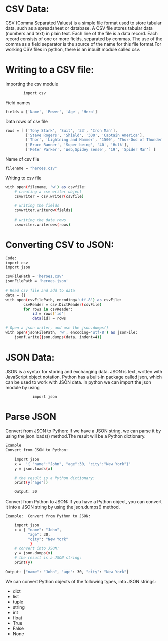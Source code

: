 # CSV Data: 
CSV (Comma Separated Values) is a simple file format used to store tabular data, such as a spreadsheet or database. A CSV file stores tabular data (numbers and text) in plain text. Each line of the file is a data record. Each record consists of one or more fields, separated by commas. The use of the comma as a field separator is the source of the name for this file format.For working CSV files in python, there is an inbuilt module called csv.

# Writing to a CSV file:

Importing the csv module 
```sh 
        import csv 
```  
Field names 
```sh 
fields = ['Name', 'Power', 'Age', 'Hero'] 
```  
Data rows of csv file 
```sh 
rows = [ ['Tony Stark', 'Suit', '33', 'Iron Man'], 
         ['Steve Rogers', 'Shield', '300', 'Captain America'], 
         ['Thor', 'Lightning and Hammer', '1500', 'Thor-God of Thunder'], 
         ['Bruce Banner', 'Super being', '40', 'Hulk'], 
         ['Peter Parker', 'Web,Spidey sense', '19', 'Spider Man'] ] 
```  
Name of csv file 
```sh 
filename = "heroes.csv"
```  
Writing to csv file 
```sh 
with open(filename, 'w') as csvfile: 
    # creating a csv writer object 
    csvwriter = csv.writer(csvfile) 
      
    # writing the fields 
    csvwriter.writerow(fields) 
      
    # writing the data rows 
    csvwriter.writerows(rows)
```
# Converting CSV to JSON:
```sh 
Code:
import csv 
import json 

csvFilePath = 'heroes.csv'
jsonFilePath = 'heroes.json'

# Read csv file and add to data 
data = {} 
with open(csvFilePath, encoding='utf-8') as csvFile: 
        csvReader = csv.DictReader(csvFile) 
        for rows in csvReader: 
            id = rows['id'] 
            data[id] = rows 
  
# Open a json writer, and use the json.dumps()  
with open(jsonFilePath, 'w', encoding='utf-8') as jsonFile: 
    jsonf.write(json.dumps(data, indent=4)) 
```

# JSON Data: 
JSON is a syntax for storing and exchanging data. JSON is text, written with JavaScript object notation. Python has a built-in package called json, which can be used to work with JSON data.
			In python we can import the json module by using 
```sh 			
			import json 
```
# Parse JSON 
Convert from JSON to Python: If we have a JSON string, we can parse it by using the json.loads() method.The result will be a Python dictionary.
```sh 			
Example
Convert from JSON to Python:
				
	import json
	x =  '{ "name":"John", "age":30, "city":"New York"}'
	y = json.loads(x)
	
	# the result is a Python dictionary:
	print(y["age"]) 
```
```sh 
	Output: 30
```
Convert from Python to JSON: If you have a Python object, you can convert it into a JSON string by using the json.dumps() method.
```sh 			
Example:  Convert from Python to JSON:

	import json
	x = { "name": "John",
		  "age": 30,
		  "city": "New York"
		   }
	# convert into JSON:
	y = json.dumps(x)
    # the result is a JSON string:
	print(y) 
```
```sh 
Output: {"name": "John", "age": 30, "city": "New York"}
```
We can convert Python objects of the following types, into JSON strings:
- dict
- list
- tuple
- string
- int
- float
- True
- False
- None
